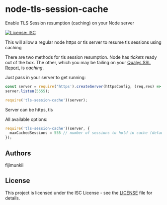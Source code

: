 # node-tls-session-cache
Enable TLS Session resumption (caching) on your Node server

[![License: ISC](https://img.shields.io/npm/l/tls-session-cache.svg)](https://opensource.org/licenses/ISC)

This will allow a regular node https or tls server to resume tls sessions using caching

There are two methods for tls session resumption. Node has *tickets* ready out of the box. The other, which you may be failing on your [Qualys SSL Report](https://www.ssllabs.com/ssltest/analyze.html), is *caching*. 

Just pass in your server to get running:

```js
const server = require('https').createServer(httpsConfig, (req,res) => res.end('OK'));
server.listen(5555);

require('tls-session-cache')(server);
```

Server can be https, tls

All available options:
```js
require('tls-session-cache')(server, {
  maxCachedSessions = 555 // number of sessions to hold in cache (default 100)
});
```

## Authors

fijimunkii

## License

This project is licensed under the ISC License - see the [LICENSE](LICENSE.txt) file for details.
